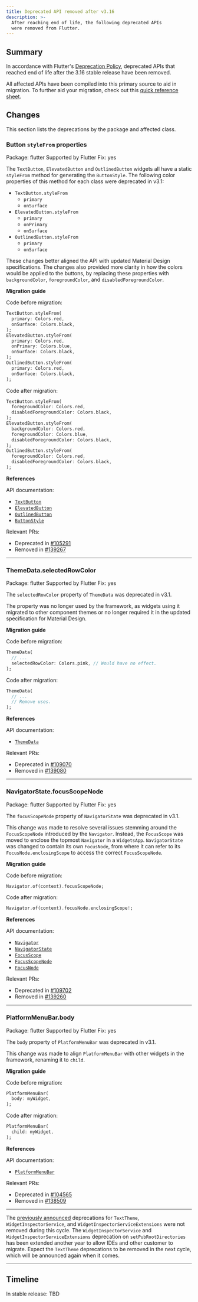 ```yaml
---
title: Deprecated API removed after v3.16
description: >-
  After reaching end of life, the following deprecated APIs
  were removed from Flutter.
---
```


## Summary

In accordance with Flutter's [Deprecation Policy][],
deprecated APIs that reached end of life after the
3.16 stable release have been removed.

All affected APIs have been compiled into this
primary source to aid in migration.
To further aid your migration, check out this
[quick reference sheet][].

[Deprecation Policy]: {{site.repo.flutter}}/wiki/Tree-hygiene#deprecation
[quick reference sheet]: {{site.url}}/go/deprecations-removed-after-3-16

## Changes

This section lists the deprecations by the package and affected class.

### Button `styleFrom` properties

Package: flutter
Supported by Flutter Fix: yes

The `TextButton`, `ElevatedButton` and `OutlinedButton` widgets all have a
static `styleFrom` method for generating the `ButtonStyle`. The following color
properties of this method for each class were deprecated in v3.1:

* `TextButton.styleFrom`
  * `primary`
  * `onSurface`
* `ElevatedButton.styleFrom`
  * `primary`
  * `onPrimary`
  * `onSurface`
* `OutlinedButton.styleFrom`
  * `primary`
  * `onSurface`

These changes better aligned the API with updated Material Design
specifications. The changes also provided more clarity in how the colors would
be applied to the buttons, by replacing these properties with `backgroundColor`,
`foregroundColor`, and `disabledForegroundColor`.

**Migration guide**

Code before migration:

```dart
TextButton.styleFrom(
  primary: Colors.red,
  onSurface: Colors.black,
);
ElevatedButton.styleFrom(
  primary: Colors.red,
  onPrimary: Colors.blue,
  onSurface: Colors.black,
);
OutlinedButton.styleFrom(
  primary: Colors.red,
  onSurface: Colors.black,
);
```

Code after migration:

```dart
TextButton.styleFrom(
  foregroundColor: Colors.red,
  disabledForegroundColor: Colors.black,
);
ElevatedButton.styleFrom(
  backgroundColor: Colors.red,
  foregroundColor: Colors.blue,
  disabledForegroundColor: Colors.black,
);
OutlinedButton.styleFrom(
  foregroundColor: Colors.red,
  disabledForegroundColor: Colors.black,
);
```

**References**

API documentation:

* [`TextButton`][]
* [`ElevatedButton`][]
* [`OutlinedButton`][]
* [`ButtonStyle`][]

Relevant PRs:

* Deprecated in [#105291][]
* Removed in [#139267][]

[`TextButton`]: {{site.api}}/flutter/material/TextButton-class.html
[`ElevatedButton`]: {{site.api}}/flutter/material/ElevatedButton-class.html
[`OutlinedButton`]: {{site.api}}/flutter/material/OutlinedButton-class.html
[`ButtonStyle`]: {{site.api}}/flutter/material/ButtonStyle-class.html

[#105291]: {{site.repo.flutter}}/pull/105291
[#139267]: {{site.repo.flutter}}/pull/139267

---

### ThemeData.selectedRowColor

Package: flutter
Supported by Flutter Fix: yes

The `selectedRowColor` property of `ThemeData` was deprecated in v3.1.

The property was no longer used by the framework, as widgets using it migrated
to other component themes or no longer required it in the updated specification
for Material Design.

**Migration guide**

Code before migration:

```dart
ThemeData(
  // ...
  selectedRowColor: Colors.pink, // Would have no effect.  
);
```

Code after migration:

```dart
ThemeData(
  // ...
  // Remove uses.  
);
```

**References**

API documentation:

* [`ThemeData`][]

Relevant PRs:

* Deprecated in [#109070][]
* Removed in [#139080][]

[`ThemeData`]: {{site.api}}/flutter/material/ThemeData-class.html

[#109070]: {{site.repo.flutter}}/pull/109070
[#139080]: {{site.repo.flutter}}/pull/139080

---

### NavigatorState.focusScopeNode

Package: flutter
Supported by Flutter Fix: yes

The `focusScopeNode` property of `NavigatorState` was deprecated in v3.1.

This change was made to resolve several issues stemming around the
`FocusScopeNode` introduced by the `Navigator`. Instead, the `FocusScope`
was moved to enclose the topmost `Navigator` in a `WidgetsApp`.
`NavigatorState` was changed to contain its own `FocusNode`, from where it can
refer to its `FocusNode.enclosingScope` to access the correct `FocusScopeNode`.

**Migration guide**

Code before migration:

```dart
Navigator.of(context).focusScopeNode;

```

Code after migration:

```dart
Navigator.of(context).focusNode.enclosingScope!;
```

**References**

API documentation:

* [`Navigator`][]
* [`NavigatorState`][]
* [`FocusScope`][]
* [`FocusScopeNode`][]
* [`FocusNode`][]

Relevant PRs:

* Deprecated in [#109702][]
* Removed in [#139260][]

[`Navigator`]: {{site.api}}/flutter/widgets/Navigator-class.html
[`NavigatorState`]: {{site.api}}/flutter/widgets/NavigatorState-class.html
[`FocusScope`]: {{site.api}}/flutter/widgets/FocusScope-class.html
[`FocusScopeNode`]: {{site.api}}/flutter/widgets/FocusScopeNode-class.html
[`FocusNode`]: {{site.api}}/flutter/widgets/FocusNode-class.html

[#109702]: {{site.repo.flutter}}/pull/109702
[#139260]: {{site.repo.flutter}}/pull/139260

---

### PlatformMenuBar.body

Package: flutter
Supported by Flutter Fix: yes

The `body` property of `PlatformMenuBar` was deprecated in v3.1.

This change was made to align `PlatformMenuBar` with other widgets in the
framework, renaming it to `child`.

**Migration guide**

Code before migration:

```dart
PlatformMenuBar(
  body: myWidget,
);
```

Code after migration:

```dart
PlatformMenuBar(
  child: myWidget,
);
```

**References**

API documentation:

* [`PlatformMenuBar`][]

Relevant PRs:

* Deprecated in [#104565][]
* Removed in [#138509][]

[`PlatformMenuBar`]: {{site.api}}/flutter/widgets/PlatformMenuBar-class.html

[#104565]: {{site.repo.flutter}}/pull/104565
[#138509]: {{site.repo.flutter}}/pull/138509

---

The [previously announced][] deprecations for `TextTheme`, `WidgetInspectorService`,
and `WidgetInspectorServiceExtensions` were not removed during this cycle.
The `WidgetInspectorService` and `WidgetInspectorServiceExtensions`
deprecation on `setPubRootDirectories` has been extended another year to allow
IDEs and other customer to migrate.
Expect the `TextTheme` deprecations to be removed in the next cycle, which will
be announced again when it comes.

[previously announced]: https://groups.google.com/g/flutter-announce/c/DLnuqZo714o

---

## Timeline

In stable release: TBD
